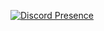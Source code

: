 [![Discord Presence](https://lanyard.cnrad.dev/api/930662117630165013)](https://discord.com/users/930662117630165013) 
